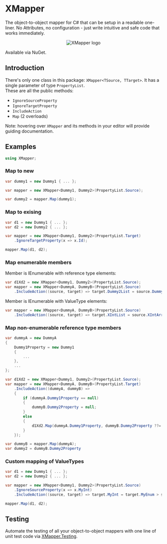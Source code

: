 # XMapper

The object-to-object mapper for C# that can be setup in a readable one-liner. No Attributes, no configuration - just write intuitive and safe code that works immediately.
<p align="center">
    <img src="https://avatars.githubusercontent.com/u/103217522?s=150&v=4" alt="XMapper logo"/>
</p>

Available via NuGet.

## Introduction
There's only one class in this package: `XMapper<TSource, TTarget>`. It has a single parameter of type `PropertyList`.<br />
These are all the public methods:

- `IgnoreSourceProperty`
- `IgnoreTargetProperty`
- `IncludeAction`
- `Map` (2 overloads)

Note: hovering over `XMapper` and its methods in your editor will provide guiding documentation.

## Examples
```csharp
using XMapper;
```

### Map to new
```csharp
var dummy1 = new Dummy1 { ... };

var mapper = new XMapper<Dummy1, Dummy2>(PropertyList.Source);

var dummy2 = mapper.Map(dummy1);
```

### Map to exising
```csharp
var d1 = new Dummy1 { ... };
var d2 = new Dummy2 { ... };

var mapper = new XMapper<Dummy1, Dummy2>(PropertyList.Target)
    .IgnoreTargetProperty(x => x.Id);

mapper.Map(d1, d2);
```

### Map enumerable members
Member is IEnumerable with reference type elements:
```csharp
var d1Xd2 = new XMapper<Dummy1, Dummy2>(PropertyList.Source);
var mapper = new XMapper<DummyA, DummyB>(PropertyList.Source)
    .IncludeAction((source, target) => target.Dummy2List = source.Dummy1Array?.Select(x => d1Xd2.Map(x)).ToList());
```
Member is IEnumerable with ValueType elements:
```csharp
var mapper = new XMapper<DummyA, DummyB>(PropertyList.Source)
    .IncludeAction((source, target) => target.XIntList = source.XIntArray?.ToList());
```

### Map non-enumerable reference type members
```csharp
var dummyA = new DummyA
{
    Dummy1Property = new Dummy1
    {
        ...
    },
    ...
};

var d1Xd2 = new XMapper<Dummy1, Dummy2>(PropertyList.Source);
var mapper = new XMapper<DummyA, DummyB>(PropertyList.Target)
    .IncludeAction((dummyA, dummyB) =>
    {
        if (dummyA.Dummy1Property == null)
        {
            dummyB.Dummy2Property = null;
        }
        else
        {
            d1Xd2.Map(dummyA.Dummy1Property, dummyB.Dummy2Property ??= new());
        }
    });

var dummyB = mapper.Map(dummyA);
var dummy2 = dummyB.Dummy2Property
```

### Custom mapping of ValueTypes
```csharp
var d1 = new Dummy1 { ... };
var d2 = new Dummy2 { ... };

var mapper = new XMapper<Dummy1, Dummy2>(PropertyList.Source)
    .IgnoreSourceProperty(x => x.MyInt)
    .IncludeAction((source, target) => target.MyInt = target.MyEnum > someValue ? null : target.MyInt = source.Number * 10);

mapper.Map(d1, d2);
```

## Testing

Automate the testing of all your object-to-object mappers with one line of unit test code via [XMapper.Testing](https://github.com/XMapper/XMapper.Testing).
